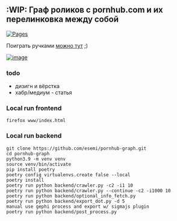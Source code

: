 :WIP: Граф роликов с pornhub.com и их перелинковка между собой 
---
[![Pages](https://github.com/esemi/pornhub-graph/actions/workflows/deploy.yml/badge.svg?branch=master)](https://github.com/esemi/pornhub-graph/actions/workflows/deploy.yml)

Поиграть ручками [можно тут](https://esemi.github.io/pornhub-graph/) ;)


[![image](https://user-images.githubusercontent.com/4115497/132999238-73e0287c-4fe5-4b7e-bc5d-4ab68fcea550.png)](https://esemi.github.io/pornhub-graph/)


### todo
- дизигн и вёрстка
- хабр/медиум - статья


### Local run frontend
```commandline
firefox www/index.html
```


### Local run backend
```commandline
git clone https://github.com/esemi/pornhub-graph.git
cd pornhub-graph
python3.9 -m venv venv
source venv/bin/activate
pip install poetry
poetry config virtualenvs.create false --local
poetry install
poetry run python backend/crawler.py -c2 -i1 10
poetry run python backend/crawler.py --continue -c2 -i1000 10
poetry run python backend/optional_info_fetch.py
poetry run python backend/export_dot.py -d 5
manual use gephi process and export w/ sigmajs plugin
poetry run python backend/post_process.py
```
